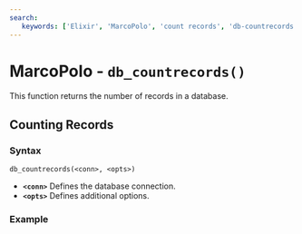 ```yaml
---
search:
   keywords: ['Elixir', 'MarcoPolo', 'count records', 'db-countrecords']
---
```


# MarcoPolo - `db_countrecords()`

This function returns the number of records in a database.

## Counting Records

### Syntax

```
db_countrecords(<conn>, <opts>)
```

- **`<conn>`** Defines the database connection.
- **`<opts>`** Defines additional options.

### Example
